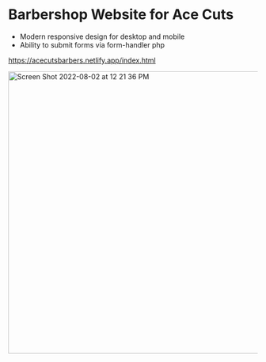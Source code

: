 # Barbershop Website for Ace Cuts
- Modern responsive design for desktop and mobile
- Ability to submit forms via form-handler php

https://acecutsbarbers.netlify.app/index.html

<img width="570" alt="Screen Shot 2022-08-02 at 12 21 36 PM" src="https://user-images.githubusercontent.com/98681977/182456318-afe8393b-5066-4dd6-b03d-b76b3162feb3.png">
